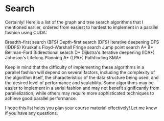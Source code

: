 # Search

Certainly! Here is a list of the graph and tree search algorithms that I mentioned earlier, ordered from easiest to hardest to implement in a parallel fashion using CUDA:

Breadth-first search (BFS)
Depth-first search (DFS)
Iterative deepening DFS (IDDFS)
Kruskal's
Floyd-Warshall
Fringe search
Jump point search
A*
B*
Bellman-Ford
Bidirectional search
D*
Dijkstra's
Iterative deepening (IDA*)
Johnson's
Lifelong Planning A* (LPA*)
Pathfinding
SMA*

Keep in mind that the difficulty of implementing these algorithms in a parallel fashion will depend on several factors, including the complexity of the algorithm itself, the characteristics of the data structure being used, and the desired level of performance and scalability. Some algorithms may be easier to implement in a serial fashion and may not benefit significantly from parallelization, while others may require more sophisticated techniques to achieve good parallel performance.

I hope this list helps you plan your course material effectively! Let me know if you have any questions.
